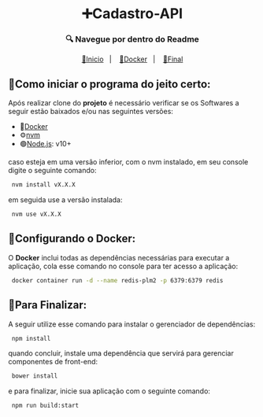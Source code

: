 <h1 align="center">➕Cadastro-API</h1>

<h3 align="center">🔍 Navegue por dentro do Readme </h3>
<p align="center">
  <a href="#como-iniciar-o-programa-do-jeito-certo">🚀Inicio</a>&nbsp;&nbsp;&nbsp;|&nbsp;&nbsp;&nbsp;
  <a href="#configurando-o-docker">🐋Docker</a>&nbsp;&nbsp;&nbsp;|&nbsp;&nbsp;&nbsp;
  <a href="#para-finalizar">🏁Final</a>
</p>


## 🚀Como iniciar o programa do jeito certo:
Após realizar clone do **projeto** é necessário verificar se os Softwares a seguir estão baixados e/ou nas seguintes versões:
- 🐋[Docker](https://www.docker.com)
-  ⚙️[nvm](https://github.com/nvm-sh/nvm)
- 🟢[Node.js](https://nodejs.org/): v10+

caso esteja em uma versão inferior, com o nvm instalado, em seu console digite o seguinte comando:
```sh
 nvm install vX.X.X
```
em seguida use a versão instalada:
```sh
 nvm use vX.X.X
```

## 🐳Configurando o Docker:

O **Docker** inclui todas as dependências necessárias para executar a aplicação, cola esse comando no console para ter acesso a aplicação:
```sh
 docker container run -d --name redis-plm2 -p 6379:6379 redis
```

## 🏁Para Finalizar:
A seguir utilize esse comando para instalar o gerenciador de dependências:
```sh
 npm install
```
quando concluir, instale uma dependência que servirá para gerenciar componentes de front-end:
```sh
 bower install
```
e para finalizar, inicie sua aplicação com o seguinte comando:
```sh
 npm run build:start
```
